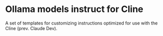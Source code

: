 # Ollama models instruct for Cline

A set of templates for customizing instructions optimized for use with the Cline (prev. Claude Dev).
